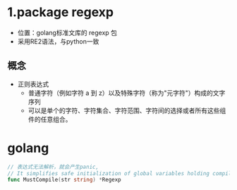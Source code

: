 # 1.package regexp

* 位置：golang标准文库的 regexp 包
* 采用RE2语法，与python一致

## 概念

*   正则表达式
    *   普通字符（例如字符 a 到 z）以及特殊字符（称为"元字符"）构成的文字序列
    *   可以是单个的字符、字符集合、字符范围、字符间的选择或者所有这些组件的任意组合。



# golang

```go
// 表达式无法解析，就会产生panic,
// It simplifies safe initialization of global variables holding compiled regular expressions. 
func MustCompile(str string) *Regexp

```


